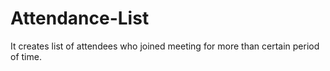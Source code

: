 # Attendance-List
It creates list of attendees who joined meeting for more than certain period of time.
